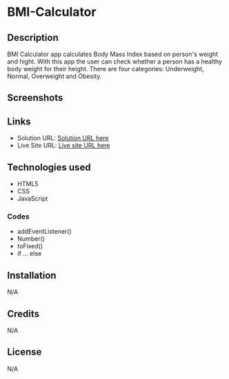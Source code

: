 # BMI-Calculator

## Description

BMI Calculator app calculates Body Mass Index based on person's weight and hight. With this app the user can check whether a person has a healthy body weight for their height. There are four categories: Underweight, Normal, Overweight and Obesity.


## Screenshots
 




## Links

- Solution URL: [Solution URL here](https://github.com/KodeIva/BMI-Calculator)
- Live Site URL: [Live site URL here](https://kodeiva.github.io/BMI-Calculator/)


## Technologies used

- HTML5
- CSS 
- JavaScript


###  Codes
- addEventListener()
- Number()
- toFixed()
- if ... else


## Installation

 N/A


## Credits

N/A


## License
N/A